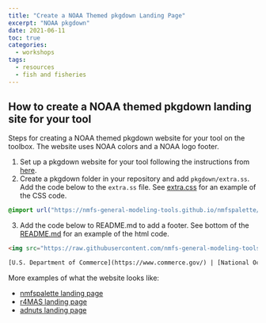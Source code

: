 ```yaml
---
title: "Create a NOAA Themed pkgdown Landing Page"
excerpt: "NOAA pkgdown"
date: 2021-06-11
toc: true
categories:
  - workshops
tags:
  - resources
  - fish and fisheries
---
```


## How to create a NOAA themed pkgdown landing site for your tool

Steps for creating a NOAA themed pkgdown website for your tool on the toolbox. The website uses NOAA colors and a NOAA logo footer. 

1. Set up a pkgdown website for your tool following the instructions from [here](https://pkgdown.r-lib.org/).
2. Create a pkgdown folder in your repository and add `pkgdown/extra.ss`. Add the code below to the `extra.ss` file. See [extra.css](https://github.com/nmfs-fish-tools/r4MAS/blob/master/pkgdown/extra.css) for an example of the CSS code.
```css
@import url("https://nmfs-general-modeling-tools.github.io/nmfspalette/extra.css");
```
3. Add the code below to README.md to add a footer. See bottom of the [README.md](https://raw.githubusercontent.com/nmfs-fish-tools/r4MAS/master/README.MD) for an example of the html code.
```html
<img src="https://raw.githubusercontent.com/nmfs-general-modeling-tools/nmfspalette/main/man/figures/noaa-fisheries-rgb-2line-horizontal-small.png" height="75" alt="NOAA Fisheries">

[U.S. Department of Commerce](https://www.commerce.gov/) | [National Oceanographic and Atmospheric Administration](https://www.noaa.gov) | [NOAA Fisheries](https://www.fisheries.noaa.gov/)
````

More examples of what the website looks like:

- [nmfspalette landing page](https://nmfs-general-modeling-tools.github.io/nmfspalette/)
- [r4MAS landing page](https://nmfs-fish-tools.github.io/r4MAS/)
- [adnuts landing page](https://cole-monnahan-noaa.github.io/adnuts/)


